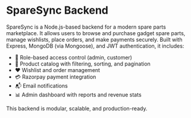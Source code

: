 # SpareSync Backend

SpareSync is a Node.js-based backend for a modern spare parts marketplace. It allows users to browse and purchase gadget spare parts, manage wishlists, place orders, and make payments securely. Built with Express, MongoDB (via Mongoose), and JWT authentication, it includes:

- 🔐 Role-based access control (admin, customer)
- 🛒 Product catalog with filtering, sorting, and pagination
- ❤️ Wishlist and order management
- 💳 Razorpay payment integration
- 📬 Email notifications
- 📊 Admin dashboard with reports and revenue stats

This backend is modular, scalable, and production-ready.
